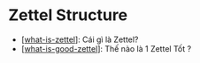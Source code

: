 # Zettel Structure

- [[what-is-zettel]]: Cái gì là Zettel?
- [[what-is-good-zettel]]: Thế nào là 1 Zettel Tốt ?


[//begin]: # "Autogenerated link references for markdown compatibility"
[what-is-zettel]: what-is-zettel "Cái gì là Zettel?"
[what-is-good-zettel]: what-is-good-zettel "Thế nào là 1 Zettel Tốt ?"
[//end]: # "Autogenerated link references"